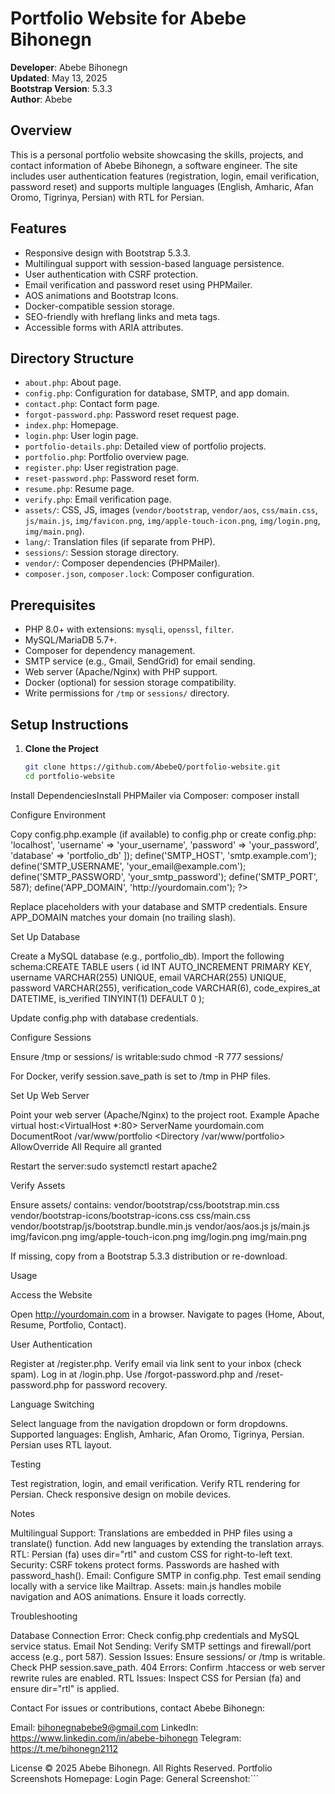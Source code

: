 # Portfolio Website for Abebe Bihonegn

**Developer**: Abebe Bihonegn  
**Updated**: May 13, 2025  
**Bootstrap Version**: 5.3.3  
**Author**: Abebe  

## Overview

This is a personal portfolio website showcasing the skills, projects, and contact information of Abebe Bihonegn, a software engineer. The site includes user authentication features (registration, login, email verification, password reset) and supports multiple languages (English, Amharic, Afan Oromo, Tigrinya, Persian) with RTL for Persian.

## Features

- Responsive design with Bootstrap 5.3.3.
- Multilingual support with session-based language persistence.
- User authentication with CSRF protection.
- Email verification and password reset using PHPMailer.
- AOS animations and Bootstrap Icons.
- Docker-compatible session storage.
- SEO-friendly with hreflang links and meta tags.
- Accessible forms with ARIA attributes.

## Directory Structure

- `about.php`: About page.
- `config.php`: Configuration for database, SMTP, and app domain.
- `contact.php`: Contact form page.
- `forgot-password.php`: Password reset request page.
- `index.php`: Homepage.
- `login.php`: User login page.
- `portfolio-details.php`: Detailed view of portfolio projects.
- `portfolio.php`: Portfolio overview page.
- `register.php`: User registration page.
- `reset-password.php`: Password reset form.
- `resume.php`: Resume page.
- `verify.php`: Email verification page.
- `assets/`: CSS, JS, images (`vendor/bootstrap`, `vendor/aos`, `css/main.css`, `js/main.js`, `img/favicon.png`, `img/apple-touch-icon.png`, `img/login.png`, `img/main.png`).
- `lang/`: Translation files (if separate from PHP).
- `sessions/`: Session storage directory.
- `vendor/`: Composer dependencies (PHPMailer).
- `composer.json`, `composer.lock`: Composer configuration.

## Prerequisites

- PHP 8.0+ with extensions: `mysqli`, `openssl`, `filter`.
- MySQL/MariaDB 5.7+.
- Composer for dependency management.
- SMTP service (e.g., Gmail, SendGrid) for email sending.
- Web server (Apache/Nginx) with PHP support.
- Docker (optional) for session storage compatibility.
- Write permissions for `/tmp` or `sessions/` directory.

## Setup Instructions

1. **Clone the Project**
   ```bash
   git clone https://github.com/AbebeQ/portfolio-website.git
   cd portfolio-website


Install DependenciesInstall PHPMailer via Composer:
composer install


Configure Environment

Copy config.php.example (if available) to config.php or create config.php:<?php
define('DB_CONFIG', [
    'servername' => 'localhost',
    'username' => 'your_username',
    'password' => 'your_password',
    'database' => 'portfolio_db'
]);
define('SMTP_HOST', 'smtp.example.com');
define('SMTP_USERNAME', 'your_email@example.com');
define('SMTP_PASSWORD', 'your_smtp_password');
define('SMTP_PORT', 587);
define('APP_DOMAIN', 'http://yourdomain.com');
?>


Replace placeholders with your database and SMTP credentials.
Ensure APP_DOMAIN matches your domain (no trailing slash).


Set Up Database

Create a MySQL database (e.g., portfolio_db).
Import the following schema:CREATE TABLE users (
    id INT AUTO_INCREMENT PRIMARY KEY,
    username VARCHAR(255) UNIQUE,
    email VARCHAR(255) UNIQUE,
    password VARCHAR(255),
    verification_code VARCHAR(6),
    code_expires_at DATETIME,
    is_verified TINYINT(1) DEFAULT 0
);


Update config.php with database credentials.


Configure Sessions

Ensure /tmp or sessions/ is writable:sudo chmod -R 777 sessions/


For Docker, verify session.save_path is set to /tmp in PHP files.


Set Up Web Server

Point your web server (Apache/Nginx) to the project root.
Example Apache virtual host:<VirtualHost *:80>
    ServerName yourdomain.com
    DocumentRoot /var/www/portfolio
    <Directory /var/www/portfolio>
        AllowOverride All
        Require all granted
    </Directory>
</VirtualHost>


Restart the server:sudo systemctl restart apache2




Verify Assets

Ensure assets/ contains:
vendor/bootstrap/css/bootstrap.min.css
vendor/bootstrap-icons/bootstrap-icons.css
css/main.css
vendor/bootstrap/js/bootstrap.bundle.min.js
vendor/aos/aos.js
js/main.js
img/favicon.png
img/apple-touch-icon.png
img/login.png
img/main.png


If missing, copy from a Bootstrap 5.3.3 distribution or re-download.



Usage

Access the Website

Open http://yourdomain.com in a browser.
Navigate to pages (Home, About, Resume, Portfolio, Contact).


User Authentication

Register at /register.php.
Verify email via link sent to your inbox (check spam).
Log in at /login.php.
Use /forgot-password.php and /reset-password.php for password recovery.


Language Switching

Select language from the navigation dropdown or form dropdowns.
Supported languages: English, Amharic, Afan Oromo, Tigrinya, Persian.
Persian uses RTL layout.


Testing

Test registration, login, and email verification.
Verify RTL rendering for Persian.
Check responsive design on mobile devices.



Notes

Multilingual Support: Translations are embedded in PHP files using a translate() function. Add new languages by extending the translation arrays.
RTL: Persian (fa) uses dir="rtl" and custom CSS for right-to-left text.
Security: CSRF tokens protect forms. Passwords are hashed with password_hash().
Email: Configure SMTP in config.php. Test email sending locally with a service like Mailtrap.
Assets: main.js handles mobile navigation and AOS animations. Ensure it loads correctly.

Troubleshooting

Database Connection Error: Check config.php credentials and MySQL service status.
Email Not Sending: Verify SMTP settings and firewall/port access (e.g., port 587).
Session Issues: Ensure sessions/ or /tmp is writable. Check PHP session.save_path.
404 Errors: Confirm .htaccess or web server rewrite rules are enabled.
RTL Issues: Inspect CSS for Persian (fa) and ensure dir="rtl" is applied.

Contact
For issues or contributions, contact Abebe Bihonegn:

Email: bihonegnabebe9@gmail.com
LinkedIn: https://www.linkedin.com/in/abebe-bihonegn
Telegram: https://t.me/bihonegn2112

License
© 2025 Abebe Bihonegn. All Rights Reserved.
Portfolio Screenshots
Homepage:
Login Page:
General Screenshot:```

